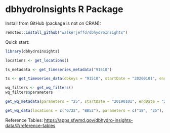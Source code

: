 dbhydroInsights R Package
=========================

Install from GitHub (package is not on CRAN):

```r
remotes::install_github("walkerjeffd/dbhydroInsights")
```

Quick start:

```r
library(dbhydroInsights)

locations <- get_locations()

ts_metadata <- get_timeseries_metadata("91510")

ts <- get_timeseries_data(dbkeys = "91510", startDate = "20200101", endDate = "20240101")

wq_filters <- get_wq_filters()
wq_filters$parameters

get_wq_metadata(parameters = "25", startDate = "20190101", endDate = "20191231")

get_wq_data(locations = c("G722", "BB52"), parameters = c("18", "25"), startDate = "20190101", endDate = "20241231")

```

Reference Tables: https://apps.sfwmd.gov/dbhydro-insights-data/#/reference-tables

